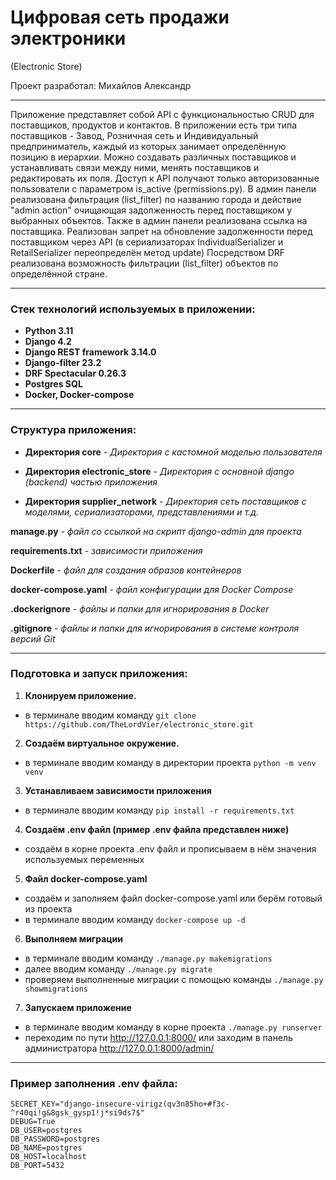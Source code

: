 # Цифровая сеть продажи электроники
(Electronic Store)

Проект разработал: Михайлов Александр

____

Приложение представляет собой API с функциональностью CRUD для поставщиков, продуктов и контактов.
В приложении есть три типа поставщиков - Завод, Розничная сеть и Индивидуальный предприниматель, каждый из которых 
занимает определённую позицию в иерархии. Можно создавать различных поставщиков и устанавливать связи между ними,
менять поставщиков и редактировать их поля. Доступ к API получают только авторизованные пользователи с параметром
is_active (permissions.py).
В админ панели реализована фильтрация (list_filter) по названию города и действие "admin action" очищающая
задолженность перед поставщиком у выбранных объектов. Также в админ панели реализована ссылка на поставщика.
Реализован запрет на обновление задолженности перед поставщиком через API (в сериализаторах IndividualSerializer и
RetailSerializer переопределён метод update)
Посредством DRF реализована возможность фильтрации (list_filter) объектов по определённой стране.

____

### Cтек технологий используемых в приложении:

- **Python 3.11**
- **Django 4.2**
- **Django REST framework 3.14.0**
- **Django-filter 23.2**
- **DRF Spectacular 0.26.3**
- **Postgres SQL**
- **Docker, Docker-compose**

____

### Структура приложения:


- **Директория core** - *Директория c кастомной моделью пользователя*

- **Директория electronic_store** - *Директория с основной django (backend) частью приложения*

- **Директория supplier_network** - *Директория сеть поставщиков с моделями, сериализаторами, представлениями и т.д.*


**manage.py** - *файл со ссылкой на скрипт django-admin для проекта*

**requirements.txt** - *зависимости приложения*

**Dockerfile** - *файл для создания образов контейнеров*

**docker-compose.yaml** - *файл конфигурации для Docker Compose*

**.dockerignore** - *файлы и папки для игнорирования в Docker*

**.gitignore** - *файлы и папки для игнорирования в системе контроля версий Git*

____

### Подготовка и запуск приложения:

1. **Клонируем приложение.**
 - в терминале вводим команду `git clone https://github.com/TheLordVier/electronic_store.git`
2. **Создаём виртуальное окружение.**
 - в терминале вводим команду в директории проекта `python -m venv venv`
3. **Устанавливаем зависимости приложения**
 - в терминале вводим команду `pip install -r requirements.txt` 
4. **Создаём .env файл (пример .env файла представлен ниже)**
 - создаём в корне проекта .env файл и прописываем в нём значения используемых переменных
5. **Файл docker-compose.yaml**
 - создаём и заполняем файл docker-compose.yaml или берём готовый из проекта
 - в терминале вводим команду `docker-compose up -d` 
6. **Выполняем миграции**
 - в терминале вводим команду `./manage.py makemigrations`
 - далее вводим команду `./manage.py migrate`
 - проверяем выполненные миграции с помощью команды `./manage.py showmigrations`
7. **Запускаем приложение**
 - в терминале вводим команду в корне проекта `./manage.py runserver`
 - переходим по пути http://127.0.0.1:8000/ или заходим в панель администратора http://127.0.0.1:8000/admin/

____

### Пример заполнения .env файла:

    SECRET_KEY="django-insecure-virigz(qv3n85ho+#f3c-^r40qi!g&8gsk_gysp1!j*si9ds7$"
    DEBUG=True
    DB_USER=postgres
    DB_PASSWORD=postgres
    DB_NAME=postgres
    DB_HOST=localhost
    DB_PORT=5432
